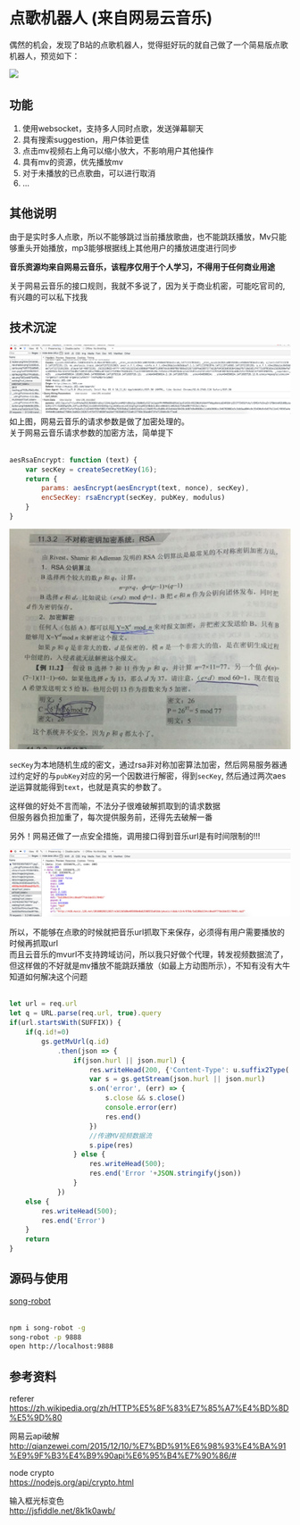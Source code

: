 # 点歌机器人 (来自网易云音乐) 

偶然的机会，发现了B站的点歌机器人，觉得挺好玩的就自己做了一个简易版点歌机器人，预览如下：

![](/upload/gif1.gif)
<!--more-->
## 功能

1. 使用websocket，支持多人同时点歌，发送弹幕聊天
2. 具有搜索suggestion，用户体验更佳
3. 点击mv视频右上角可以缩小放大，不影响用户其他操作
4. 具有mv的资源，优先播放mv
5. 对于未播放的已点歌曲，可以进行取消
6. ...

## 其他说明

由于是实时多人点歌，所以不能够跳过当前播放歌曲，也不能跳跃播放，Mv只能够重头开始播放，mp3能够根据线上其他用户的播放进度进行同步

**音乐资源均来自网易云音乐，该程序仅用于个人学习，不得用于任何商业用途**

关于网易云音乐的接口规则，我就不多说了，因为关于商业机密，可能吃官司的,有兴趣的可以私下找我

## 技术沉淀

![ClipboardImage](/upload/1471696540554.png)
如上图，网易云音乐的请求参数是做了加密处理的。  
关于网易云音乐请求参数的加密方法，简单提下
```js

aesRsaEncrypt: function (text) {
    var secKey = createSecretKey(16);
    return {
        params: aesEncrypt(aesEncrypt(text, nonce), secKey),
        encSecKey: rsaEncrypt(secKey, pubKey, modulus)
    }
}
```

![ClipboardImage](/upload/1471697286239.png)

`secKey`为本地随机生成的密文，通过rsa非对称加密算法加密，然后网易服务器通过约定好的与`pubKey`对应的另一个因数进行解密，得到`secKey`, 然后通过两次aes逆运算就能得到`text`，也就是真实的参数了。  

这样做的好处不言而喻，不法分子很难破解抓取到的请求数据  
但服务器负担加重了，每次提供服务前，还得先去破解一番

另外！网易还做了一点安全措施，调用接口得到音乐url是有时间限制的!!!

![ClipboardImage](/upload/1471697765689.png)

所以，不能够在点歌的时候就把音乐url抓取下来保存，必须得有用户需要播放的时候再抓取url  
而且云音乐的mvurl不支持跨域访问，所以我只好做个代理，转发视频数据流了，但这样做的不好就是mv播放不能跳跃播放（如最上方动图所示），不知有没有大牛知道如何解决这个问题

```javascript

let url = req.url
let q = URL.parse(req.url, true).query
if(url.startsWith(SUFFIX)) {
    if(q.id!=0)
        gs.getMvUrl(q.id)
            .then(json => {
                if(json.hurl || json.murl) {
                    res.writeHead(200, {'Content-Type': u.suffix2Type('mp4')});
                    var s = gs.getStream(json.hurl || json.murl)
                    s.on('error', (err) => {
                        s.close && s.close()
                        console.error(err)
                        res.end()
                    })
                    //传递MV视频数据流
                    s.pipe(res)
                } else {
                    res.writeHead(500);
                    res.end('Error '+JSON.stringify(json))
                }
            })
    else {
        res.writeHead(500);
        res.end('Error')
    }
    return
}
```


## 源码与使用

[song-robot](https://github.com/moyuyc/request-song-robot)

```sh

npm i song-robot -g
song-robot -p 9888
open http://localhost:9888
```

## 参考资料

referer
https://zh.wikipedia.org/zh/HTTP%E5%8F%83%E7%85%A7%E4%BD%8D%E5%9D%80

网易云api破解
http://qianzewei.com/2015/12/10/%E7%BD%91%E6%98%93%E4%BA%91%E9%9F%B3%E4%B9%90api%E6%95%B4%E7%90%86/#

node crypto  
https://nodejs.org/api/crypto.html

输入框光标变色  
http://jsfiddle.net/8k1k0awb/

